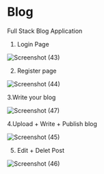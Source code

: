 # Blog
Full Stack Blog Application

1. Login Page
   
![Screenshot (43)](https://github.com/shubham1680/Blog/assets/83851887/8189d929-01a5-4f3b-a2cc-fa16be6b7f25)

2. Register page

![Screenshot (44)](https://github.com/shubham1680/Blog/assets/83851887/7ee839b3-5537-4896-89c4-02acaea24e59)

3.Write your blog

![Screenshot (47)](https://github.com/shubham1680/Blog/assets/83851887/14712796-3775-47c9-80fd-fc598163a6d9)

4.Upload + Write + Publish blog

![Screenshot (45)](https://github.com/shubham1680/Blog/assets/83851887/28b1b288-09da-469c-98d4-5f9321e2b9da)

5. Edit + Delet Post

![Screenshot (46)](https://github.com/shubham1680/Blog/assets/83851887/0168aaf8-f580-42bf-9cc5-ca25f9026a7a)





